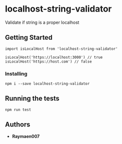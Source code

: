 # localhost-string-validator

Validate if string is a proper localhost

## Getting Started

`import isLocalHost from 'localhost-string-validator'`

```
isLocalHost('https://localhost:3000') // true
isLocalHost('https://host.com') // false
```

### Installing

```
npm i --save localhost-string-validator
```

## Running the tests

```
npm run test
```

## Authors

-   **Raymaen007**
